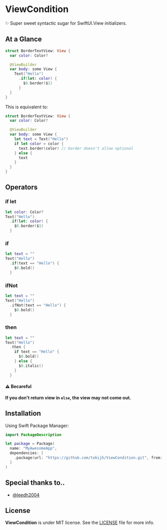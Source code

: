 # ViewCondition

✨ Super sweet syntactic sugar for SwiftUI.View initializers.

## At a Glance

```swift
struct BorderTextView: View {
  var color: Color?

  @ViewBuilder
  var body: some View {
    Text("Hello")
      .if(let: color) {
        $0.border($1)
      }
  }
}
```

This is equivalent to:

```swift
struct BorderTextView: View {
  var color: Color?

  @ViewBuilder
  var body: some View {
    let text = Text("Hello")
    if let color = color {
      text.border(color) // border doesn't allow optional
    } else {
      text
    }
  }
}
```

## Operators

### if let

```swift
let color: Color?
Text("Hello")
  .if(let: color) {
    $0.border($1)
  }
```

### if

```swift
let text = ""
Text("Hello")
  .if(text == "Hello") {
    $0.bold()
  }
```

### ifNot

```swift
let text = ""
Text("Hello")
  .ifNot(text == "Hello") {
    $0.bold()
  }
```

### then

```swift
let text = ""
Text("Hello")
  .then {
    if text == "Hello" {
      $0.bold()
    } else {
      $0.italic()
    }
  }
```

#### ⚠️ Becareful

**If you don't return view in `else`, the view may not come out.**


## Installation

Using Swift Package Manager:

```swift
import PackageDescription

let package = Package(
  name: "MyAwesomeApp",
  dependencies: [
    .package(url: "https://github.com/tokijh/ViewCondition.git", from: "1.0.0")
  ]
)
```

## Special thanks to..
- [@leedh2004](https://github.com/leedh2004)

## License
**ViewCondition** is under MIT license. See the [LICENSE](LICENSE) file for more info.
